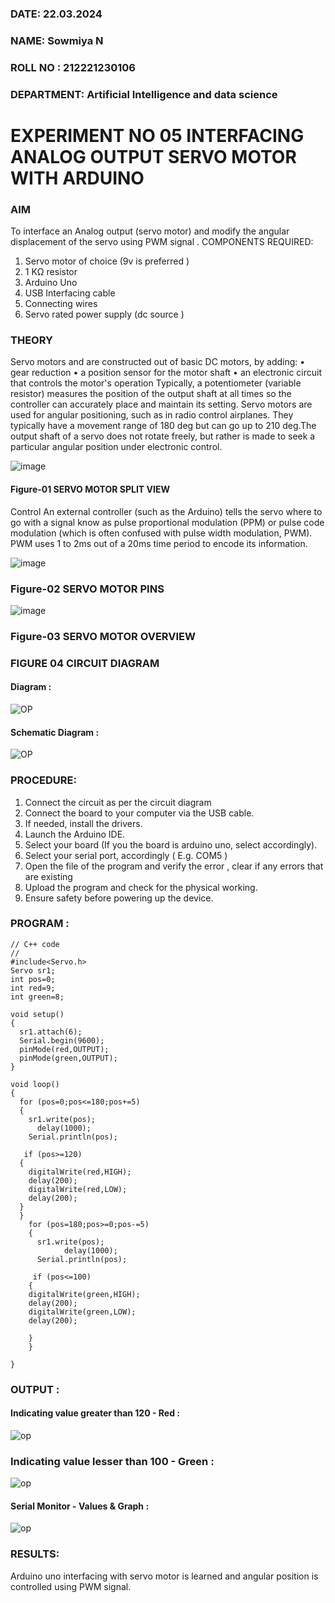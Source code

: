 ###  DATE: 22.03.2024

###  NAME: Sowmiya N
###  ROLL NO : 212221230106
###  DEPARTMENT: Artificial Intelligence and data science


# EXPERIMENT NO 05 INTERFACING ANALOG OUTPUT SERVO MOTOR WITH ARDUINO

### AIM
To interface an Analog output (servo motor) and modify the angular displacement of the servo using PWM signal .
COMPONENTS REQUIRED:
1.	Servo motor of choice (9v is preferred )
2.	1 KΩ resistor 
3.	Arduino Uno 
4.	USB Interfacing cable 
5.	Connecting wires 
6.	Servo rated power supply (dc source )


### THEORY
Servo motors and are constructed out of basic DC motors, by adding:
•	 gear reduction
•	 a position sensor for the motor shaft
•	 an electronic circuit that controls the motor's operation
Typically, a potentiometer (variable resistor) measures the position of the output shaft at all times so the controller can accurately place and maintain its setting.
Servo motors are used for angular positioning, such as in radio control airplanes.  They typically have a movement range of 180 deg but can go up to 210 deg.The output shaft of a servo does not rotate freely, but rather is made to seek a particular angular position under electronic control. 


![image](https://user-images.githubusercontent.com/36288975/163544439-1f477927-fcd4-42f0-9ce4-c863fdbf1210.png)



#### Figure-01 SERVO MOTOR SPLIT VIEW 
Control 
An external controller (such as the Arduino) tells the servo where to go with a signal know as pulse proportional modulation (PPM) or pulse code modulation (which is often confused with pulse width modulation, PWM). PWM uses 1 to 2ms out of a 20ms time period to encode its information.
 
 
 ![image](https://user-images.githubusercontent.com/36288975/163544482-3027136f-7135-4f3d-a23f-8dc2fe04194d.png)

### Figure-02 SERVO MOTOR PINS

 ![image](https://user-images.githubusercontent.com/36288975/163544513-ca497421-e6ba-4f91-871f-5cfba77f22a8.png)


### Figure-03 SERVO MOTOR OVERVIEW 



### FIGURE 04 CIRCUIT DIAGRAM
#### Diagram :
![OP](./aa2.png)
#### Schematic Diagram :
![OP](./aa1.png)
### PROCEDURE:
1.	Connect the circuit as per the circuit diagram 
2.	Connect the board to your computer via the USB cable.
3.	If needed, install the drivers.
4.	Launch the Arduino IDE.
5.	Select your board (If you the board is arduino uno, select accordingly).
6.	Select your serial port, accordingly ( E.g. COM5 )
7.	Open the file of the program  and verify the error , clear if any errors that are existing 
8.	Upload the program and check for the physical working. 
9.	Ensure safety before powering up the device.


### PROGRAM :
 
```
// C++ code
//
#include<Servo.h>
Servo sr1;
int pos=0;
int red=9;
int green=8;

void setup()
{
  sr1.attach(6);
  Serial.begin(9600);
  pinMode(red,OUTPUT);
  pinMode(green,OUTPUT);
}

void loop()
{
  for (pos=0;pos<=180;pos+=5)
  {
    sr1.write(pos);
      delay(1000);
    Serial.println(pos);
    
   if (pos>=120)
  {
    digitalWrite(red,HIGH);
    delay(200);
    digitalWrite(red,LOW);
    delay(200);
  }
  }
    for (pos=180;pos>=0;pos-=5)
    {
      sr1.write(pos);
            delay(1000);
      Serial.println(pos);
      
     if (pos<=100)
  	{
    digitalWrite(green,HIGH);
    delay(200);
    digitalWrite(green,LOW);
    delay(200);
    
  	}
    }

}
```


### OUTPUT :
#### Indicating value greater than 120 - Red :
![op](./aa3.png)
### Indicating value lesser than 100 - Green : 
![op](./aa4.png)
#### Serial Monitor -  Values & Graph : 
![op](./aa5.png)

### RESULTS: 
Arduino uno interfacing with servo motor is learned and angular position is controlled using PWM signal.
